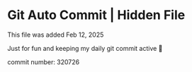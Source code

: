 # Git Auto Commit | Hidden File

This file was added Feb 12, 2025

Just for fun and keeping my daily git commit active 🤪

commit number: 320726
